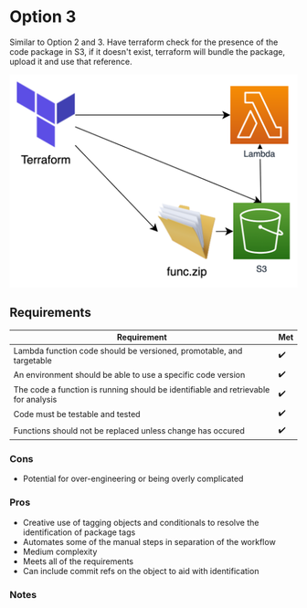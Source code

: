# Option 3
Similar to Option 2 and 3. Have terraform check for the presence of the code package in S3, if it doesn't exist, terraform will bundle the package, upload it and use that reference.

![diagram](diagram.png)


## Requirements
| Requirement | Met |
| ------------|-----|
| Lambda function code should be versioned, promotable, and targetable  | :heavy_check_mark: |
| An environment should be able to use a specific code version | :heavy_check_mark: |
| The code a function is running should be identifiable and retrievable for analysis | :heavy_check_mark: |
| Code must be testable and tested | :heavy_check_mark: |
| Functions should not be replaced unless change has occured | :heavy_check_mark: |


### Cons
 - Potential for over-engineering or being overly complicated


### Pros
 - Creative use of tagging objects and conditionals to resolve the identification of package tags
 - Automates some of the manual steps in separation of the workflow
 - Medium complexity
 - Meets all of the requirements
 - Can include commit refs on the object to aid with identification

### Notes
